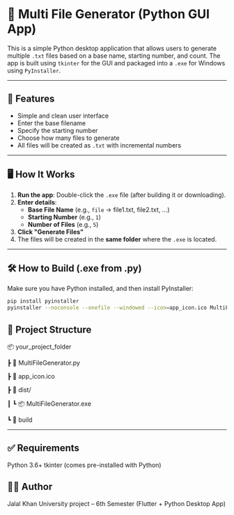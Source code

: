 # 📁 Multi File Generator (Python GUI App)

This is a simple Python desktop application that allows users to generate multiple `.txt` files based on a base name, starting number, and count. The app is built using `tkinter` for the GUI and packaged into a `.exe` for Windows using `PyInstaller`.

---

## 🚀 Features

- Simple and clean user interface
- Enter the base filename
- Specify the starting number
- Choose how many files to generate
- All files will be created as `.txt` with incremental numbers

---

## 🖥️ How It Works

1. **Run the app**: Double-click the `.exe` file (after building it or downloading).
2. **Enter details**:
   - **Base File Name** (e.g., `file` → file1.txt, file2.txt, ...)
   - **Starting Number** (e.g., `1`)
   - **Number of Files** (e.g., `5`)
3. **Click "Generate Files"**
4. The files will be created in the **same folder** where the `.exe` is located.

---

## 🛠️ How to Build (.exe from .py)

Make sure you have Python installed, and then install PyInstaller:

```bash
pip install pyinstaller
pyinstaller --noconsole --onefile --windowed --icon=app_icon.ico MultiFileGenerator.py
```
## 📂 Project Structure

📦 your_project_folder

 ┣ 📜 MultiFileGenerator.py
 
 ┣ 📜 app_icon.ico
 
 ┣ 📁 dist/
 
 ┃ ┗ 📦 MultiFileGenerator.exe
 
 ┗ 📁 build
 
---

## ✅ Requirements
Python 3.6+
tkinter (comes pre-installed with Python)

## 🧑‍💻 Author
Jalal Khan
University project – 6th Semester (Flutter + Python Desktop App)
